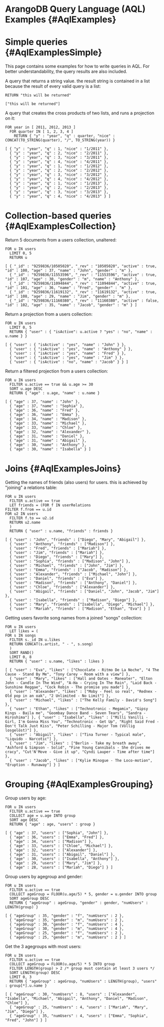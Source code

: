 ArangoDB Query Language (AQL) Examples {#AqlExamples}
=====================================================

Simple queries {#AqlExamplesSimple}
===================================

This page contains some examples for how to write queries in AQL. For better
understandability, the query results are also included.

A query that returns a string value. the result string is contained in a list
because the result of every valid query is a list:

    RETURN "this will be returned"

    ["this will be returned"]


A query that creates the cross products of two lists, and runs a projection on it:

    FOR year in [ 2011, 2012, 2013 ]
      FOR quarter IN [ 1, 2, 3, 4 ]
        RETURN { "y" : "year", "q" : quarter, "nice" : CONCAT(TO_STRING(quarter), "/", TO_STRING(year)) }

    [ { "y" : "year", "q" : 1, "nice" : "1/2011" }, 
      { "y" : "year", "q" : 2, "nice" : "2/2011" }, 
      { "y" : "year", "q" : 3, "nice" : "3/2011" }, 
      { "y" : "year", "q" : 4, "nice" : "4/2011" }, 
      { "y" : "year", "q" : 1, "nice" : "1/2012" }, 
      { "y" : "year", "q" : 2, "nice" : "2/2012" }, 
      { "y" : "year", "q" : 3, "nice" : "3/2012" }, 
      { "y" : "year", "q" : 4, "nice" : "4/2012" }, 
      { "y" : "year", "q" : 1, "nice" : "1/2013" }, 
      { "y" : "year", "q" : 2, "nice" : "2/2013" }, 
      { "y" : "year", "q" : 3, "nice" : "3/2013" }, 
      { "y" : "year", "q" : 4, "nice" : "4/2013" } ]

Collection-based queries {#AqlExamplesCollection}
=================================================

Return 5 documents from a users collection, unaltered:

    FOR u IN users 
      LIMIT 0, 5
      RETURN u

    [ { "_id" : "9259836/10505020", "_rev" : "10505020", "active" : true, "id" : 100, "age" : 37, "name" : "John", "gender" : "m" }, 
      { "_id" : "9259836/11553596", "_rev" : "11553596", "active" : true, "id" : 107, "age" : 30, "gender" : "m", "name" : "Anthony" }, 
      { "_id" : "9259836/11094844", "_rev" : "11094844", "active" : true, "id" : 101, "age" : 36, "name" : "Fred", "gender" : "m" }, 
      { "_id" : "9259836/11619132", "_rev" : "11619132", "active" : true, "id" : 108, "age" : 29, "name" : "Jim", "gender" : "m" }, 
      { "_id" : "9259836/11160380", "_rev" : "11160380", "active" : false, "id" : 102, "age" : 35, "name" : "Jacob", "gender" : "m" } ]

Return a projection from a users collection:

    FOR u IN users 
      LIMIT 0, 5
      RETURN { "user" : { "isActive": u.active ? "yes" : "no", "name" : u.name } }

    [ { "user" : { "isActive" : "yes", "name" : "John" } }, 
      { "user" : { "isActive" : "yes", "name" : "Anthony" } }, 
      { "user" : { "isActive" : "yes", "name" : "Fred" } }, 
      { "user" : { "isActive" : "yes", "name" : "Jim" } }, 
      { "user" : { "isActive" : "no", "name" : "Jacob" } } ]

Return a filtered projection from a users collection:

    FOR u IN users 
      FILTER u.active == true && u.age >= 30
      SORT u.age DESC
      RETURN { "age" : u.age, "name" : u.name }

    [ { "age" : 37, "name" : "John" }, 
      { "age" : 37, "name" : "Sophia" }, 
      { "age" : 36, "name" : "Fred" }, 
      { "age" : 36, "name" : "Emma" }, 
      { "age" : 34, "name" : "Madison" }, 
      { "age" : 33, "name" : "Michael" }, 
      { "age" : 33, "name" : "Chloe" }, 
      { "age" : 32, "name" : "Alexander" }, 
      { "age" : 31, "name" : "Daniel" }, 
      { "age" : 31, "name" : "Abigail" }, 
      { "age" : 30, "name" : "Anthony" }, 
      { "age" : 30, "name" : "Isabella" } ]

Joins {#AqlExamplesJoins}
=========================

Getting the names of friends (also users) for users. this is achieved by "joining" a relations table:

    FOR u IN users
      FILTER u.active == true 
      LET friends = (FOR f IN userRelations 
	FILTER f.from == u.id 
	FOR u2 IN users 
	  FILTER f.to == u2.id 
	  RETURN u2.name
      ) 
      RETURN { "user" : u.name, "friends" : friends }

    [ { "user" : "John", "friends" : ["Diego", "Mary", "Abigail"] }, 
      { "user" : "Anthony", "friends" : ["Madison"] }, 
      { "user" : "Fred", "friends" : ["Mariah"] }, 
      { "user" : "Jim", "friends" : ["Mariah"] }, 
      { "user" : "Diego", "friends" : ["Mary"] }, 
      { "user" : "Sophia", "friends" : ["Madison", "John"] }, 
      { "user" : "Michael", "friends" : ["John", "Jim"] }, 
      { "user" : "Emma", "friends" : ["Jacob", "Madison"] }, 
      { "user" : "Alexander", "friends" : ["Michael", "John"] }, 
      { "user" : "Daniel", "friends" : ["Eva"] }, 
      { "user" : "Madison", "friends" : ["Anthony", "Daniel"] }, 
      { "user" : "Chloe", "friends" : ["Alexander"] }, 
      { "user" : "Abigail", "friends" : ["Daniel", "John", "Jacob", "Jim"] }, 
      { "user" : "Isabella", "friends" : ["Madison", "Diego"] }, 
      { "user" : "Mary", "friends" : ["Isabella", "Diego", "Michael"] }, 
      { "user" : "Mariah", "friends" : ["Madison", "Ethan", "Eva"] } ]

Getting users favorite song names from a joined "songs" collection:

    FOR u IN users 
      LET likes = (
	FOR s IN songs
	  FILTER s._id IN u.likes
	  RETURN CONCAT(s.artist, " - ", s.song)
      )
      SORT RAND()
      LIMIT 0, 8
      RETURN { "user" : u.name, "likes" : likes }

    [ { "user" : "Eva", "likes" : ["Chocolate - Ritmo De La Noche", "4 The Cause - Stand By Me", "Tony Carey - Room with a view"] }, 
      { "user" : "Mary", "likes" : ["Hall and Oates - Maneater", "Elton John - Candle In The Wind", "A-Ha - Crying In The Rain", "Laid Back - Sunshine Reggae", "Cock Robin - The promise you made"] }, 
      { "user" : "Alexander", "likes" : ["Moby - Feel so real", "Rednex - Old pop in an oak", "2 Unlimited - No Limit"] }, 
      { "user" : "Michael", "likes" : ["The Kelly Family - David's Song"] }, 
      { "user" : "Ethan", "likes" : ["Technotronic - Megamix", "Gipsy Kings - Baila me", "Goombay Dance Band - Seven Tears", "Sandra - Hiroshima"] }, { "user" : "Isabella", "likes" : ["Milli Vanilli - Girl, I'm Gonna Miss You", "Technotronic - Get Up", "Right Said Fred - Don't Talk Just Kiss", "Peter Schilling - Major Tom (Völlig losgelöst)"] }, 
      { "user" : "Abigail", "likes" : ["Tina Turner - Typical male", "Liquido - Narcotic"] }, 
      { "user" : "Jim", "likes" : ["Berlin - Take my breath away", "Ashford & Simpson - Solid", "Fine Young Cannibals - She drives me cracy", "Cut'N'Move - Give it up", "Cyndi Lauper - Time after time"] }, 
      { "user" : "Jacob", "likes" : ["Kylie Minogue - The Loco-motion", "Eruption - Runaway"] } ]

Grouping {#AqlExamplesGrouping}
===============================

Group users by age:

    FOR u IN users 
      FILTER u.active == true
      COLLECT age = u.age INTO group
      SORT age DESC
      RETURN { "age" : age, "users" : group }

    [ { "age" : 37, "users" : ["Sophia", "John"] }, 
      { "age" : 36, "users" : ["Emma", "Fred"] }, 
      { "age" : 34, "users" : ["Madison"] }, 
      { "age" : 33, "users" : ["Chloe", "Michael"] }, 
      { "age" : 32, "users" : ["Alexander"] }, 
      { "age" : 31, "users" : ["Abigail", "Daniel"] }, 
      { "age" : 30, "users" : ["Isabella", "Anthony"] }, 
      { "age" : 29, "users" : ["Mary", "Jim"] }, 
      { "age" : 28, "users" : ["Mariah", "Diego"] } ]

Group users by agegroup and gender:

    FOR u IN users 
      FILTER u.active == true
      COLLECT ageGroup = FLOOR(u.age/5) * 5, gender = u.gender INTO group
      SORT ageGroup DESC
      RETURN { "ageGroup" : ageGroup, "gender" : gender, "numUsers" : LENGTH(group) }

    [ { "ageGroup" : 35, "gender" : "f", "numUsers" : 2 }, 
      { "ageGroup" : 35, "gender" : "m", "numUsers" : 2 }, 
      { "ageGroup" : 30, "gender" : "f", "numUsers" : 4 }, 
      { "ageGroup" : 30, "gender" : "m", "numUsers" : 4 }, 
      { "ageGroup" : 25, "gender" : "f", "numUsers" : 2 }, 
      { "ageGroup" : 25, "gender" : "m", "numUsers" : 2 } ]

Get the 3 agegroups with most users:

    FOR u IN users 
      FILTER u.active == true
      COLLECT ageGroup = FLOOR(u.age/5) * 5 INTO group
      FILTER LENGTH(group) > 2 /* group must contain at least 3 users */
      SORT LENGTH(group) DESC
      LIMIT 0, 3
      RETURN { "ageGroup" : ageGroup, "numUsers" : LENGTH(group), "users" : group[*].u.name }

    [ { "ageGroup" : 30, "numUsers" : 8, "users" : ["Alexander", "Isabella", "Michael", "Abigail", "Anthony", "Daniel", "Madison", "Chloe"] }, 
      { "ageGroup" : 25, "numUsers" : 4, "users" : ["Mariah", "Mary", "Jim", "Diego"] }, 
      { "ageGroup" : 35, "numUsers" : 4, "users" : ["Emma", "Sophia", "Fred", "John"] } ]
